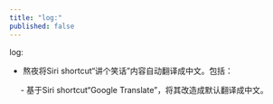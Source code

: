 ```yaml
---
title: "log:"
published: false
---
```

log:

- 熬夜将Siri shortcut“讲个笑话”内容自动翻译成中文。包括：

     - 基于Siri shortcut“Google Translate”，将其改造成默认翻译成中文。 
